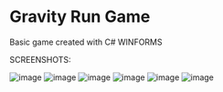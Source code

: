 # Gravity Run Game
Basic game created with C# WINFORMS

SCREENSHOTS:

![image](https://github.com/MaximKuzmin16/Gravity-Run/assets/134335735/838620d4-683e-48fc-9e3c-1b523ddd5c5c)
![image](https://github.com/MaximKuzmin16/Gravity-Run/assets/134335735/ca1d598c-1dda-4425-8ad8-eda868dbf025)
![image](https://github.com/MaximKuzmin16/Gravity-Run/assets/134335735/ea50208a-983c-4f32-a6b2-968d83adcd3e)
![image](https://github.com/MaximKuzmin16/Gravity-Run/assets/134335735/3ce68027-9646-40ee-898d-d7c179a45e89)
![image](https://github.com/MaximKuzmin16/Gravity-Run/assets/134335735/2ec1bf6d-44dd-47c4-9bff-c4c69a649f0b)
![image](https://github.com/MaximKuzmin16/Gravity-Run/assets/134335735/f50ae855-3d8c-4100-a55a-b992740d0936)
